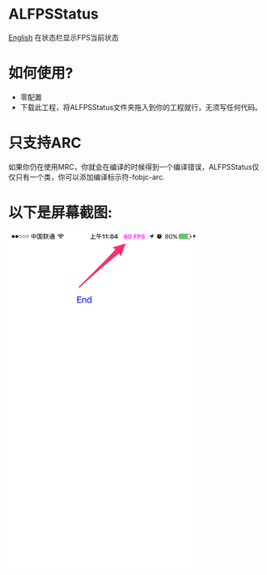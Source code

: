 # ALFPSStatus
[English](README.md)
在状态栏显示FPS当前状态

# 如何使用?
* 零配置
* 下载此工程，将ALFPSStatus文件夹拖入到你的工程就行，无须写任何代码。

# 只支持ARC
如果你仍在使用MRC，你就会在编译的时候得到一个编译错误，ALFPSStatus仅仅只有一个类，你可以添加编译标示符-fobjc-arc.

# 以下是屏幕截图:

<img src="resources/screenshot.png" width="375" height="667">
